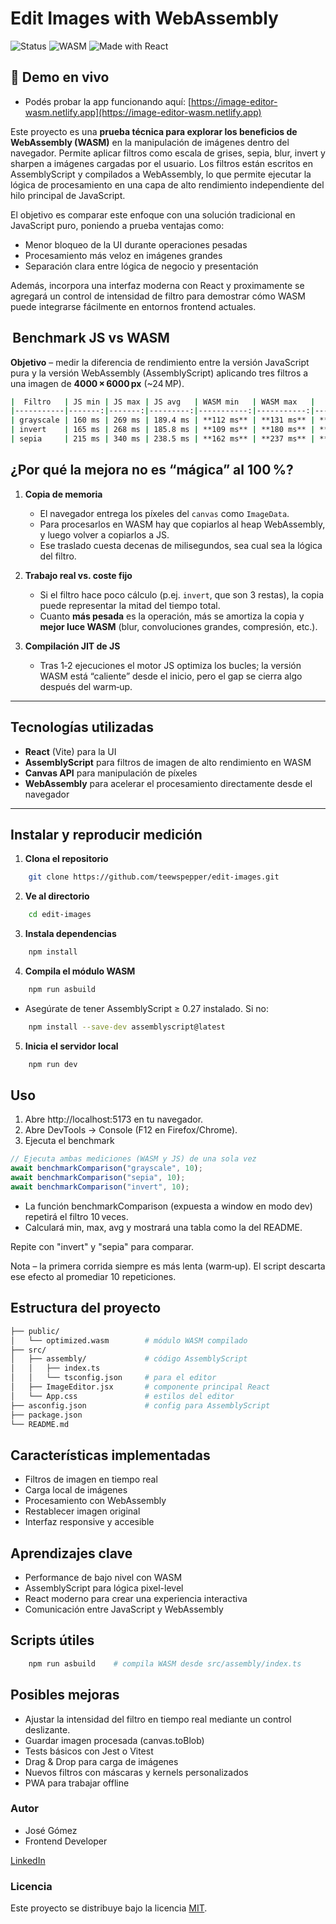 #  Edit Images with WebAssembly

![Status](https://img.shields.io/badge/status-en%20desarrollo-yellow)
![WASM](https://img.shields.io/badge/WebAssembly-optimizado-blueviolet)
![Made with React](https://img.shields.io/badge/Hecho%20con-React-blue)


## 🔗 Demo en vivo

- Podés probar la app funcionando aquí:
 [https://image-editor-wasm.netlify.app](https://image-editor-wasm.netlify.app)



Este proyecto es una **prueba técnica para explorar los beneficios de WebAssembly (WASM)** en la manipulación de imágenes dentro del navegador.
Permite aplicar filtros como escala de grises, sepia, blur, invert y sharpen a imágenes cargadas por el usuario. Los filtros están escritos en AssemblyScript y compilados a WebAssembly, lo que permite ejecutar la lógica de procesamiento en una capa de alto rendimiento independiente del hilo principal de JavaScript.

El objetivo es comparar este enfoque con una solución tradicional en JavaScript puro, poniendo a prueba ventajas como:

-  Menor bloqueo de la UI durante operaciones pesadas
-  Procesamiento más veloz en imágenes grandes
-  Separación clara entre lógica de negocio y presentación

Además, incorpora una interfaz moderna con React y proximamente se agregará un control de intensidad de filtro para demostrar cómo WASM puede integrarse fácilmente en entornos frontend actuales.

##  Benchmark JS vs WASM

 **Objetivo** – medir la diferencia de rendimiento entre la versión JavaScript pura  y la versión WebAssembly (AssemblyScript) aplicando tres filtros a una imagen de **4000 × 6000 px** (~24 MP).

 ```bash
|  Filtro   | JS min | JS max | JS avg   | WASM min   | WASM max   |   WASM avg   |   Mejora    |
|-----------|-------:|-------:|---------:|-----------:|-----------:|-------------:|------------:|
| grayscale | 160 ms | 269 ms | 189.4 ms | **112 ms** | **131 ms** | **118.6 ms** | **+37.4 %** |
| invert    | 165 ms | 268 ms | 185.8 ms | **109 ms** | **180 ms** | **125.2 ms** | **+32.6 %** |
| sepia     | 215 ms | 340 ms | 238.5 ms | **162 ms** | **237 ms** | **185.9 ms** | **+22.1 %** |
```

## ¿Por qué la mejora no es “mágica” al 100 %?

1. **Copia de memoria**  
   - El navegador entrega los píxeles del `canvas` como `ImageData`.  
   - Para procesarlos en WASM hay que copiarlos al heap WebAssembly, y luego volver a copiarlos a JS.  
   - Ese traslado cuesta decenas de milisegundos, sea cual sea la lógica del filtro.

2. **Trabajo real vs. coste fijo**  
   - Si el filtro hace poco cálculo (p.ej. `invert`, que son 3 restas), la copia puede representar la mitad del tiempo total.  
   - Cuanto **más pesada** es la operación, más se amortiza la copia y **mejor luce WASM** (blur, convoluciones grandes, compresión, etc.).

3. **Compilación JIT de JS**  
   - Tras 1‑2 ejecuciones el motor JS optimiza los bucles; la versión WASM está “caliente” desde el inicio, pero el gap se cierra algo después del warm‑up.

---

##  Tecnologías utilizadas

-  **React** (Vite) para la UI
-  **AssemblyScript** para filtros de imagen de alto rendimiento en WASM
-  **Canvas API** para manipulación de píxeles
-  **WebAssembly** para acelerar el procesamiento directamente desde el navegador

---

##  Instalar y reproducir medición

1. **Clona el repositorio**
```bash
    git clone https://github.com/teewspepper/edit-images.git
``` 

2. **Ve al directorio**
```bash
    cd edit-images
```

3. **Instala dependencias**
```bash
    npm install
```

4. **Compila el módulo WASM**
```bash
    npm run asbuild
```

- Asegúrate de tener AssemblyScript ≥ 0.27 instalado. Si no:
    
```bash
    npm install --save-dev assemblyscript@latest
```   
    
 5. **Inicia el servidor local**

```bash
    npm run dev
```

##  Uso
 
1. Abre http://localhost:5173 en tu navegador.
2. Abre DevTools → Console (F12 en Firefox/Chrome).
3. Ejecuta el benchmark


```javascript
// Ejecuta ambas mediciones (WASM y JS) de una sola vez
await benchmarkComparison("grayscale", 10);
await benchmarkComparison("sepia", 10);
await benchmarkComparison("invert", 10);

```

- La función benchmarkComparison (expuesta a window en modo dev) repetirá el filtro 10 veces.
- Calculará min, max, avg y mostrará una tabla como la del README.

Repite con "invert" y "sepia" para comparar.

Nota – la primera corrida siempre es más lenta (warm‑up).
El script descarta ese efecto al promediar 10 repeticiones.

##  Estructura del proyecto

```bash
├── public/
│   └── optimized.wasm        # módulo WASM compilado
├── src/
│   ├── assembly/             # código AssemblyScript
│   │   ├── index.ts
│   │   └── tsconfig.json     # para el editor
│   ├── ImageEditor.jsx       # componente principal React
│   └── App.css               # estilos del editor
├── asconfig.json             # config para AssemblyScript
├── package.json
└── README.md
``` 

##  Características implementadas

- Filtros de imagen en tiempo real
- Carga local de imágenes
- Procesamiento con WebAssembly
- Restablecer imagen original
- Interfaz responsive y accesible

##  Aprendizajes clave

- Performance de bajo nivel con WASM
- AssemblyScript para lógica pixel-level
- React moderno para crear una experiencia interactiva
- Comunicación entre JavaScript y WebAssembly


##  Scripts útiles

```bash
    npm run asbuild    # compila WASM desde src/assembly/index.ts
``` 

##  Posibles mejoras

- Ajustar la intensidad del filtro en tiempo real mediante un control deslizante.
- Guardar imagen procesada (canvas.toBlob)
- Tests básicos con Jest o Vitest
- Drag & Drop para carga de imágenes
- Nuevos filtros con máscaras y kernels personalizados
- PWA para trabajar offline


###  Autor

- José Gómez
- Frontend Developer

[LinkedIn](https://www.linkedin.com/in/jose-gomez-dev)

### Licencia

Este proyecto se distribuye bajo la licencia [MIT](LICENSE).

























